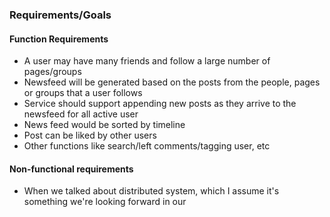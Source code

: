 ### Requirements/Goals
#### Function Requirements
- A user may have many friends and follow a large number of pages/groups
- Newsfeed will be generated based on the posts from the people, pages or groups that a user follows
- Service should support appending new posts as they arrive to the newsfeed for all active user
- News feed would be sorted by timeline
- Post can be liked by other users
- Other functions like search/left comments/tagging user, etc
#### Non-functional requirements
- When we talked about distributed system, which I assume it's something we're looking forward in our
<!--stackedit_data:
eyJoaXN0b3J5IjpbLTc0MzE3MjM0MCwtMzc4NTE2NjA4XX0=
-->